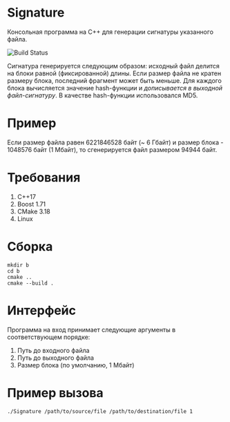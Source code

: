 Signature
===

Консольная программа на C++ для генерации сигнатуры указанного файла.

![Build Status](https://github.com/Nikita128/Signature/actions/workflows/Ubuntu.yml/badge.svg)

Сигнатура генерируется следующим образом: исходный файл делится на блоки равной (фиксированной) длины. Если размер файла не кратен размеру блока, последний фрагмент может быть меньше. Для каждого блока вычисляется значение hash-функции и _дописывается в выходной файл-сигнатуру_. В качестве hash-функции использовался MD5.

Пример
==
Если размер файла равен 6221846528 байт (~ 6 Гбайт) и размер блока - 1048576 байт (1 Мбайт), то сгенерируется файл размером 94944 байт.

Требования
==
1) С++17
2) Boost 1.71
3) CMake 3.18
4) Linux

Сборка
==
```
mkdir b
cd b
cmake ..
cmake --build .
```

Интерфейс
==
Программа на вход принимает следующие аргументы в соответствующем порядке:
1) Путь до входного файла
2) Путь до выходного файла
3) Размер блока (по умолчанию, 1 Мбайт)

Пример вызова
==
```
./Signature /path/to/source/file /path/to/destination/file 1
```
